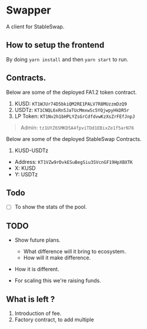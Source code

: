 # Swapper

A client for StableSwap.

## How to setup the frontend

By doing `yarn install` and then `yarn start` to run.

## Contracts.

Below are some of the deployed FA1.2 token contract.

1. KUSD: `KT1WJUr74D5bkiQM2RE1PALV7R8MUzzmDzQ9`
2. USDTz: `KT1CNQL6xRn5JaTUcMmxwSc5YQjwpyHkDR5r`
3. LP Token: `KT1Nv2h1bHPLYZsGrCdfdvwKzXsZrFEfJnpJ`

> Admin: `tz1UYZ6SMKD5A4fpviTDd1EBixZe1f5arN76`

Below are some of the deployed StableSwap Contracts.

1. KUSD-USDTz

- Address: `KT1VZw9rDvkESuBegSiu3SVcnGF19HpXBXTK`
- X: KUSD
- Y: USDTz

## Todo

- [ ] To show the stats of the pool.

## TODO

- Show future plans.
  - What difference will it bring to ecosystem.
  - How will it make difference.
- How it is different.

- For scaling this we're raising funds.

## What is left ?

1. Introduction of fee.
2. Factory contract, to add multiple

<!-- {
  (address1, address2): pool_address,
  (address1, address2): pool_address,
  (address1, address2): pool_address,
} -->
